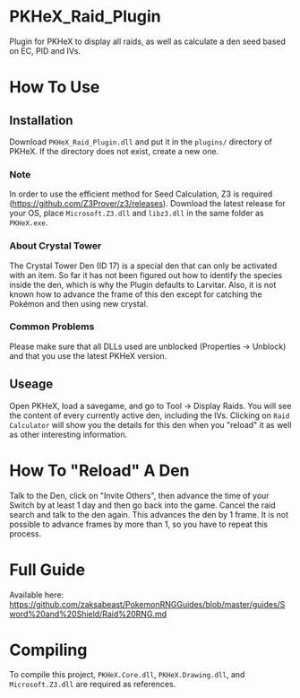 # PKHeX_Raid_Plugin
Plugin for PKHeX to display all raids, as well as calculate a den seed based on EC, PID and IVs. 

# How To Use
## Installation
Download ``PKHeX_Raid_Plugin.dll`` and put it in the ``plugins/`` directory of PKHeX. If the directory does not exist, create a new one.

### Note
In order to use the efficient method for Seed Calculation, Z3 is required (https://github.com/Z3Prover/z3/releases). Download the latest release for your OS, place ``Microsoft.Z3.dll`` and ``libz3.dll`` in the same folder as ``PKHeX.exe``.

### About Crystal Tower 
The Crystal Tower Den (ID 17) is a special den that can only be activated with an item. So far it has not been figured out how to identify the species inside the den, which is why the Plugin defaults to Larvitar. Also, it is not known how to advance the frame of this den except for catching the Pokémon and then using new crystal.

### Common Problems
Please make sure that all DLLs used are unblocked (Properties -> Unblock) and that you use the latest PKHeX version.

## Useage
Open PKHeX, load a savegame, and go to Tool -> Display Raids. You will see the content of every currently active den, including the IVs. Clicking on ``Raid Calculator`` will show you the details for this den when you "reload" it as well as other interesting information.

# How To "Reload" A Den
Talk to the Den, click on "Invite Others", then advance the time of your Switch by at least 1 day and then go back into the game. Cancel the raid search and talk to the den again. This advances the den by 1 frame. It is not possible to advance frames by more than 1, so you have to repeat this process.

# Full Guide
Available here: https://github.com/zaksabeast/PokemonRNGGuides/blob/master/guides/Sword%20and%20Shield/Raid%20RNG.md

# Compiling
To compile this project, ``PKHeX.Core.dll``, ``PKHeX.Drawing.dll``, and ``Microsoft.Z3.dll`` are required as references.

